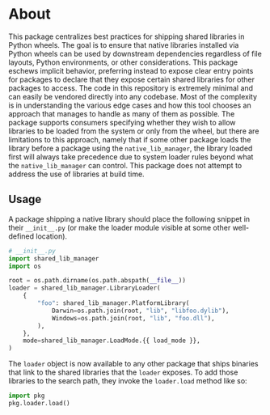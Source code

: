 # About

This package centralizes best practices for shipping shared libraries in Python wheels.
The goal is to ensure that native libraries installed via Python wheels can be used by downstream dependencies regardless of file layouts, Python environments, or other considerations.
This package eschews implicit behavior, preferring instead to expose clear entry points for packages to declare that they expose certain shared libraries for other packages to access.
The code in this repository is extremely minimal and can easily be vendored directly into any codebase.
Most of the complexity is in understanding the various edge cases and how this tool chooses an approach that manages to handle as many of them as possible.
The package supports consumers specifying whether they wish to allow libraries to be loaded from the system or only from the wheel, but there are limitations to this approach, namely that if some other package loads the library before a package using the `native_lib_manager`, the library loaded first will always take precedence due to system loader rules beyond what the `native_lib_manager` can control.
This package does not attempt to address the use of libraries at build time.

## Usage

A package shipping a native library should place the following snippet in their `__init__.py` (or make the loader module visible at some other well-defined location).

```python
# __init__.py
import shared_lib_manager
import os

root = os.path.dirname(os.path.abspath(__file__))
loader = shared_lib_manager.LibraryLoader(
    {
        "foo": shared_lib_manager.PlatformLibrary(
            Darwin=os.path.join(root, "lib", "libfoo.dylib"),
            Windows=os.path.join(root, "lib", "foo.dll"),
        ),
    },
    mode=shared_lib_manager.LoadMode.{{ load_mode }},
)
```

The `loader` object is now available to any other package that ships binaries that link to the shared libraries that the `loader` exposes.
To add those libraries to the search path, they invoke the `loader.load` method like so:
```python
import pkg
pkg.loader.load()
```
